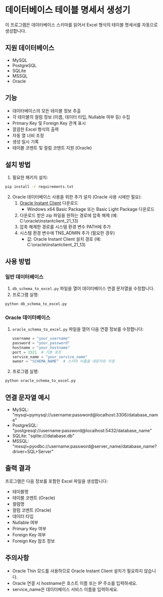 # 데이터베이스 테이블 명세서 생성기

이 프로그램은 데이터베이스 스키마를 읽어서 Excel 형식의 테이블 명세서를 자동으로 생성합니다.

## 지원 데이터베이스

- MySQL
- PostgreSQL
- SQLite
- MSSQL
- Oracle

## 기능

- 데이터베이스의 모든 테이블 정보 추출
- 각 테이블의 컬럼 정보 (이름, 데이터 타입, Nullable 여부 등) 수집
- Primary Key 및 Foreign Key 관계 표시
- 깔끔한 Excel 형식의 출력
- 자동 열 너비 조정
- 생성 일시 기록
- 테이블 코멘트 및 컬럼 코멘트 지원 (Oracle)

## 설치 방법

1. 필요한 패키지 설치:
```bash
pip install -r requirements.txt
```

2. Oracle 데이터베이스 사용을 위한 추가 설치 (Oracle 사용 시에만 필요):
   1. [Oracle Instant Client](https://www.oracle.com/database/technologies/instant-client/downloads.html) 다운로드
      - Windows x64 Basic Package 또는 Basic Light Package 다운로드
   2. 다운로드 받은 zip 파일을 원하는 경로에 압축 해제 (예: C:\oracle\instantclient_21_13)
   3. 압축 해제한 경로를 시스템 환경 변수 PATH에 추가
   4. 시스템 환경 변수에 TNS_ADMIN 추가 (필요한 경우)
      - 값: Oracle Instant Client 설치 경로 (예: C:\oracle\instantclient_21_13)

## 사용 방법

### 일반 데이터베이스
1. `db_schema_to_excel.py` 파일을 열어 데이터베이스 연결 문자열을 수정합니다.
2. 프로그램 실행:
```bash
python db_schema_to_excel.py
```

### Oracle 데이터베이스
1. `oracle_schema_to_excel.py` 파일을 열어 다음 연결 정보를 수정합니다:
   ```python
   username = "your_username"
   password = "your_password"
   hostname = "your_hostname"
   port = 1521  # 기본 포트
   service_name = "your_service_name"
   owner = "SCHEMA_NAME"  # 스키마 이름을 대문자로 지정
   ```
2. 프로그램 실행:
```bash
python oracle_schema_to_excel.py
```

## 연결 문자열 예시

- MySQL: "mysql+pymysql://username:password@localhost:3306/database_name"
- PostgreSQL: "postgresql://username:password@localhost:5432/database_name"
- SQLite: "sqlite:///database.db"
- MSSQL: "mssql+pyodbc://username:password@server_name/database_name?driver=SQL+Server"

## 출력 결과

프로그램은 다음 정보를 포함한 Excel 파일을 생성합니다:

- 테이블명
- 테이블 코멘트 (Oracle)
- 컬럼명
- 컬럼 코멘트 (Oracle)
- 데이터 타입
- Nullable 여부
- Primary Key 여부
- Foreign Key 여부
- Foreign Key 참조 정보

## 주의사항

- Oracle Thin 모드를 사용하므로 Oracle Instant Client 설치가 필요하지 않습니다.
- Oracle 연결 시 hostname은 호스트 이름 또는 IP 주소를 입력하세요.
- service_name은 데이터베이스 서비스 이름을 입력하세요.
